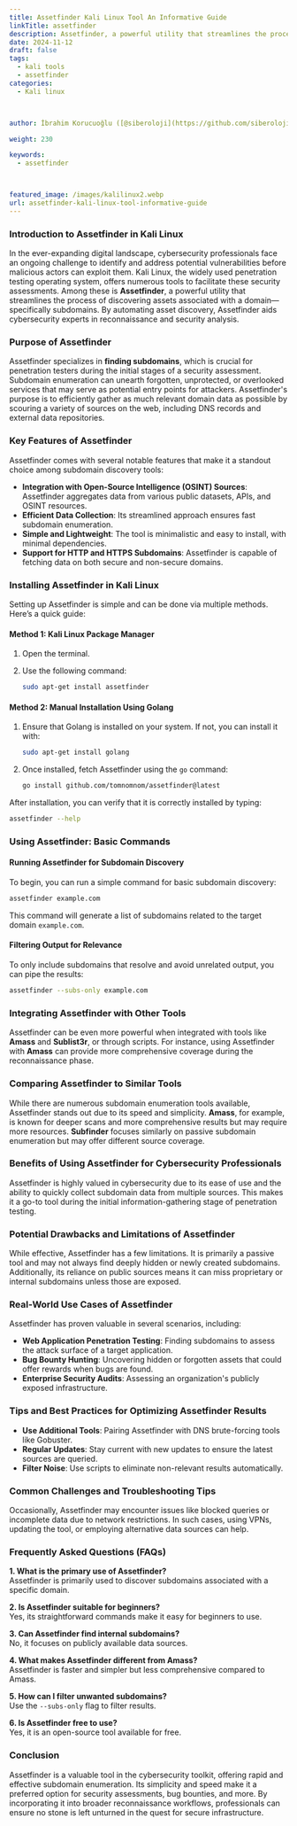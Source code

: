 ```yaml
---
title: Assetfinder Kali Linux Tool An Informative Guide
linkTitle: assetfinder
description: Assetfinder, a powerful utility that streamlines the process of discovering assets associated with a domain—specifically subdomains.
date: 2024-11-12
draft: false
tags:
  - kali tools
  - assetfinder
categories:
  - Kali linux



author: İbrahim Korucuoğlu ([@siberoloji](https://github.com/siberoloji))

weight: 230

keywords:
  - assetfinder



featured_image: /images/kalilinux2.webp
url: assetfinder-kali-linux-tool-informative-guide
---
```


### **Introduction to Assetfinder in Kali Linux**

In the ever-expanding digital landscape, cybersecurity professionals face an ongoing challenge to identify and address potential vulnerabilities before malicious actors can exploit them. Kali Linux, the widely used penetration testing operating system, offers numerous tools to facilitate these security assessments. Among these is **Assetfinder**, a powerful utility that streamlines the process of discovering assets associated with a domain—specifically subdomains. By automating asset discovery, Assetfinder aids cybersecurity experts in reconnaissance and security analysis.

### **Purpose of Assetfinder**

Assetfinder specializes in **finding subdomains**, which is crucial for penetration testers during the initial stages of a security assessment. Subdomain enumeration can unearth forgotten, unprotected, or overlooked services that may serve as potential entry points for attackers. Assetfinder's purpose is to efficiently gather as much relevant domain data as possible by scouring a variety of sources on the web, including DNS records and external data repositories.

### **Key Features of Assetfinder**

Assetfinder comes with several notable features that make it a standout choice among subdomain discovery tools:

- **Integration with Open-Source Intelligence (OSINT) Sources**: Assetfinder aggregates data from various public datasets, APIs, and OSINT resources.
- **Efficient Data Collection**: Its streamlined approach ensures fast subdomain enumeration.
- **Simple and Lightweight**: The tool is minimalistic and easy to install, with minimal dependencies.
- **Support for HTTP and HTTPS Subdomains**: Assetfinder is capable of fetching data on both secure and non-secure domains.

### **Installing Assetfinder in Kali Linux**

Setting up Assetfinder is simple and can be done via multiple methods. Here’s a quick guide:

#### **Method 1: Kali Linux Package Manager**

1. Open the terminal.
2. Use the following command:

   ```bash
   sudo apt-get install assetfinder
   ```

#### **Method 2: Manual Installation Using Golang**

1. Ensure that Golang is installed on your system. If not, you can install it with:

   ```bash
   sudo apt-get install golang
   ```

2. Once installed, fetch Assetfinder using the `go` command:

   ```bash
   go install github.com/tomnomnom/assetfinder@latest
   ```

After installation, you can verify that it is correctly installed by typing:

```bash
assetfinder --help
```

### **Using Assetfinder: Basic Commands**

#### **Running Assetfinder for Subdomain Discovery**

To begin, you can run a simple command for basic subdomain discovery:

```bash
assetfinder example.com
```

This command will generate a list of subdomains related to the target domain `example.com`.

#### **Filtering Output for Relevance**

To only include subdomains that resolve and avoid unrelated output, you can pipe the results:

```bash
assetfinder --subs-only example.com
```

### **Integrating Assetfinder with Other Tools**

Assetfinder can be even more powerful when integrated with tools like **Amass** and **Sublist3r**, or through scripts. For instance, using Assetfinder with **Amass** can provide more comprehensive coverage during the reconnaissance phase.

### **Comparing Assetfinder to Similar Tools**

While there are numerous subdomain enumeration tools available, Assetfinder stands out due to its speed and simplicity. **Amass**, for example, is known for deeper scans and more comprehensive results but may require more resources. **Subfinder** focuses similarly on passive subdomain enumeration but may offer different source coverage.

### **Benefits of Using Assetfinder for Cybersecurity Professionals**

Assetfinder is highly valued in cybersecurity due to its ease of use and the ability to quickly collect subdomain data from multiple sources. This makes it a go-to tool during the initial information-gathering stage of penetration testing.

### **Potential Drawbacks and Limitations of Assetfinder**

While effective, Assetfinder has a few limitations. It is primarily a passive tool and may not always find deeply hidden or newly created subdomains. Additionally, its reliance on public sources means it can miss proprietary or internal subdomains unless those are exposed.

### **Real-World Use Cases of Assetfinder**

Assetfinder has proven valuable in several scenarios, including:

- **Web Application Penetration Testing**: Finding subdomains to assess the attack surface of a target application.
- **Bug Bounty Hunting**: Uncovering hidden or forgotten assets that could offer rewards when bugs are found.
- **Enterprise Security Audits**: Assessing an organization's publicly exposed infrastructure.

### **Tips and Best Practices for Optimizing Assetfinder Results**

- **Use Additional Tools**: Pairing Assetfinder with DNS brute-forcing tools like Gobuster.
- **Regular Updates**: Stay current with new updates to ensure the latest sources are queried.
- **Filter Noise**: Use scripts to eliminate non-relevant results automatically.

### **Common Challenges and Troubleshooting Tips**

Occasionally, Assetfinder may encounter issues like blocked queries or incomplete data due to network restrictions. In such cases, using VPNs, updating the tool, or employing alternative data sources can help.

### **Frequently Asked Questions (FAQs)**

**1. What is the primary use of Assetfinder?**  
Assetfinder is primarily used to discover subdomains associated with a specific domain.

**2. Is Assetfinder suitable for beginners?**  
Yes, its straightforward commands make it easy for beginners to use.

**3. Can Assetfinder find internal subdomains?**  
No, it focuses on publicly available data sources.

**4. What makes Assetfinder different from Amass?**  
Assetfinder is faster and simpler but less comprehensive compared to Amass.

**5. How can I filter unwanted subdomains?**  
Use the `--subs-only` flag to filter results.

**6. Is Assetfinder free to use?**  
Yes, it is an open-source tool available for free.

### **Conclusion**

Assetfinder is a valuable tool in the cybersecurity toolkit, offering rapid and effective subdomain enumeration. Its simplicity and speed make it a preferred option for security assessments, bug bounties, and more. By incorporating it into broader reconnaissance workflows, professionals can ensure no stone is left unturned in the quest for secure infrastructure.
